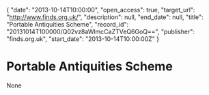 {
  "date": "2013-10-14T10:00:00", 
  "open_access": true, 
  "target_url": "http://www.finds.org.uk/", 
  "description": null, 
  "end_date": null, 
  "title": "Portable Antiquities Scheme", 
  "record_id": "20131014T100000/Q02vz8aWlmcCaZTVeQ6GoQ==", 
  "publisher": "finds.org.uk", 
  "start_date": "2013-10-14T10:00:00Z"
}

# Portable Antiquities Scheme

None